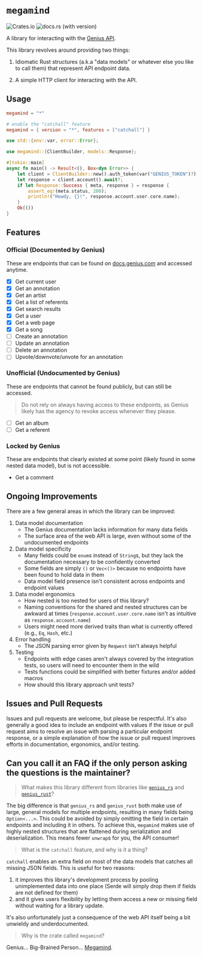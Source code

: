 # `megamind`

![Crates.io](https://img.shields.io/crates/v/megamind?logo=rust)
 ![docs.rs (with version)](https://img.shields.io/docsrs/megamind/latest?logo=docsdotrs)

A library for interacting with the [Genius API](https://docs.genius.com).

This library revolves around providing two things:

1. Idiomatic Rust structures (a.k.a "data models" or whatever else you like to call them) that represent API endpoint data.

2. A simple HTTP client for interacting with the API.

## Usage

```toml
megamind = "*"

# enable the "catchall" feature
megamind = { version = "*", features = ["catchall"] }
```

```rust
use std::{env::var, error::Error};

use megamind::{ClientBuilder, models::Response};

#[tokio::main]
async fn main() -> Result<(), Box<dyn Error>> {
    let client = ClientBuilder::new().auth_token(var("GENIUS_TOKEN")?).build()?;
    let response = client.account().await?;
    if let Response::Success { meta, response } = response {
        assert_eq!(meta.status, 200);
        println!("Howdy, {}!", response.account.user.core.name);
    }
    Ok(())
}
```

## Features

### Official (Documented by Genius)

These are endpoints that can be found on [docs.genius.com](https://docs.genius.com) and accessed anytime.

- [X] Get current user
- [X] Get an annotation
- [X] Get an artist
- [X] Get a list of referents
- [X] Get search results
- [X] Get a user
- [X] Get a web page
- [X] Get a song
- [ ] Create an annotation
- [ ] Update an annotation
- [ ] Delete an annotation
- [ ] Upvote/downvote/unvote for an annotation

### Unofficial (Undocumented by Genius)

These are endpoints that cannot be found publicly, but can still be accessed.

<!--
Much thanks to [Pedro Mendes](https://github.com/alt-art) for showing me many of these endpoints.
-->

> Do not rely on always having access to these endpoints, as Genius likely has the agency to revoke access whenever they please.

- [ ] Get an album
- [ ] Get a referent

### Locked by Genius

These are endpoints that clearly existed at some point (likely found in some nested data model), but is not accessible.

- Get a comment

## Ongoing Improvements

There are a few general areas in which the library can be improved:

1. Data model documentation
    - The Genius documentation lacks information for many data fields
    - The surface area of the web API is large, even without some of the undocumented endpoints
2. Data model specificity
    - Many fields could be `enum`s instead of `String`s, but they lack the documentation necessary to be confidently converted
    - Some fields are simply `()` or `Vec<()>` because no endpoints have been found to hold data in them
    - Data model field presence isn't consistent across endpoints and endpoint values
3. Data model ergonomics
    - How nested is too nested for users of this library?
    - Naming conventions for the shared and nested structures can be awkward at times (`response.account.user.core.name` isn't as intuitive as `response.account.name`)
    - Users might need more derived traits than what is currently offered (e.g., `Eq`, `Hash`, etc.)
4. Error handling
    - The JSON parsing error given by `Reqwest` isn't always helpful
5. Testing
    - Endpoints with edge cases aren't always covered by the integration tests, so users will need to encounter them in the wild
    - Tests functions could be simplified with better fixtures and/or added macros
    - How should this library approach unit tests?

## Issues and Pull Requests

Issues and pull requests are welcome, but please be respectful. It's also generally a good idea to include an endpoint with values if the issue or pull request aims to resolve an issue with parsing a particular endpoint response, or a simple explanation of how the issue or pull request improves efforts in documentation, ergonomics, and/or testing.

## Can you call it an FAQ if the only person asking the questions is the maintainer?

> What makes this library different from libraries like
> [`genius_rs`](https://github.com/alt-art/genius-rs) and [`genius_rust`](https://github.com/tsirysndr/genius-rust)?

The big difference is that `genius_rs` and `genius_rust` both make use of large, general models for multiple endpoints, resulting in many fields being `Option<...>`. This could be avoided by simply omitting the field in certain endpoints and including it in others. To achieve this, `megamind` makes use of highly nested structures that are flattened during serialization and deserialization. This means fewer `unwrap`s for you, the API consumer!

> What is the `catchall` feature, and why is it a thing?

`catchall` enables an extra field on most of the data models that catches all missing JSON fields. This is useful for two reasons:

1. it improves this library's development process by pooling unimplemented data into one place (Serde will simply drop them if fields are not defined for them)
2. and it gives users flexibility by letting them access a new or missing field without waiting for a library update.

It's also unfortunately just a consequence of the web API itself being a bit unwieldy and underdocumented.

> Why is the crate called `megamind`?

Genius... Big-Brained Person... [Megamind](https://en.wikipedia.org/wiki/Megamind).
